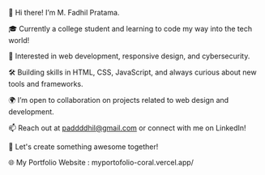 👋 Hi there! I’m M. Fadhil Pratama.

🎓 Currently a college student and learning to code my way into the tech world!

🌱 Interested in web development, responsive design, and cybersecurity.

🛠️ Building skills in HTML, CSS, JavaScript, and always curious about new tools and frameworks.

🌍 I’m open to collaboration on projects related to web design and development.

📫 Reach out at paddddhil@gmail.com or connect with me on LinkedIn!

🚀 Let's create something awesome together!

🌐 My Portfolio Website : myportofolio-coral.vercel.app/
